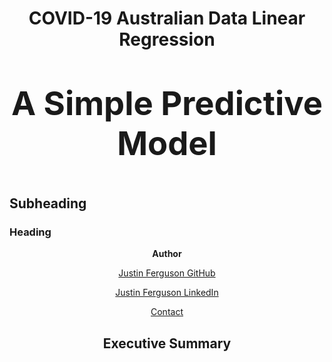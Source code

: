 <h1>
  <p align="center">COVID-19 Australian Data Linear Regression</p>
  <p align="center" style="font-size:1.875em;">A Simple Predictive Model</p>
</h1>

<h2 class="card-heading">Subheading</h2>
<h3 class="card-heading">Heading</h3>

<p align="center"><b>Author</b></p>
<a href="https://github.com/j-b-ferguson"><p align="center">Justin Ferguson GitHub</p></a>
<a href="https://www.linkedin.com/in/jf2749/"><p align="center">Justin Ferguson LinkedIn</p></a>
<a href="mailto:justin.benjamin.ferguson@gmail.com?subject=GitHub%20Enquiry"><p align="center">Contact</p></a>

<h2><p align=center>Executive Summary</h2>
